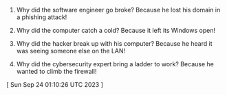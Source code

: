  
1. Why did the software engineer go broke? Because he lost his domain in a phishing attack!

2. Why did the computer catch a cold? Because it left its Windows open!

3. Why did the hacker break up with his computer? Because he heard it was seeing someone else on the LAN!

4. Why did the cybersecurity expert bring a ladder to work? Because he wanted to climb the firewall!
 
[ 
Sun Sep 24 01:10:26 UTC 2023
 ]
